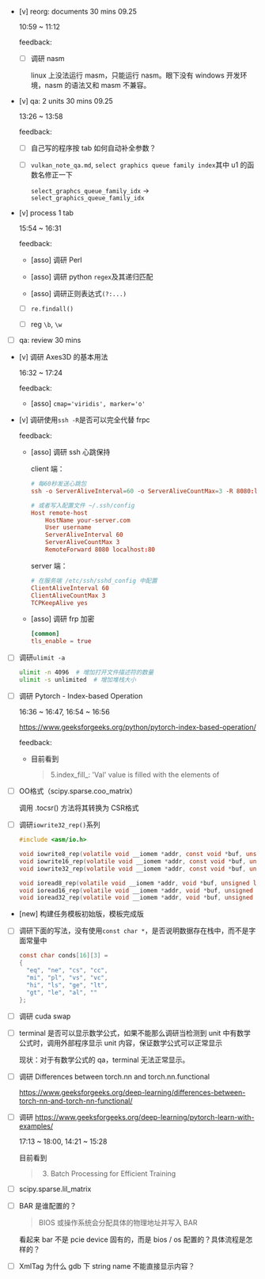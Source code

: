 * [v] reorg: documents 30 mins 09.25

    10:59 ~ 11:12

    feedback:

    * [ ] 调研 nasm

        linux 上没法运行 masm，只能运行 nasm。眼下没有 windows 开发环境，nasm 的语法又和 masm 不兼容。

* [v] qa: 2 units 30 mins 09.25

    13:26 ~ 13:58

    feedback:

    * [ ] 自己写的程序按 tab 如何自动补全参数？

    * [ ] `vulkan_note_qa.md`, `select graphics queue family index`其中 u1 的函数名修正一下

        `select_graphcs_queue_family_idx` -> `select_graphics_queue_family_idx`

* [v] process 1 tab

    15:54 ~ 16:31

    feedback:

    * [asso] 调研 Perl

    * [asso] 调研 python `regex`及其递归匹配

    * [asso] 调研正则表达式`(?:...)`

    * [ ] `re.findall()`

    * [ ] reg `\b`, `\w`

* [ ] qa: review 30 mins

* [v] 调研 Axes3D 的基本用法

    16:32 ~ 17:24

    feedback:

    * [asso] `cmap='viridis', marker='o'`

* [v] 调研使用`ssh -R`是否可以完全代替 frpc

    feedback:

    * [asso] 调研 ssh 心跳保持

        client 端：

        ```conf
        # 每60秒发送心跳包
        ssh -o ServerAliveInterval=60 -o ServerAliveCountMax=3 -R 8080:localhost:80 user@remote-host

        # 或者写入配置文件 ~/.ssh/config
        Host remote-host
            HostName your-server.com
            User username
            ServerAliveInterval 60
            ServerAliveCountMax 3
            RemoteForward 8080 localhost:80
        ```

        server 端：

        ```conf
        # 在服务端 /etc/ssh/sshd_config 中配置
        ClientAliveInterval 60
        ClientAliveCountMax 3
        TCPKeepAlive yes
        ```

    * [asso] 调研 frp 加密

        ```conf
        [common]
        tls_enable = true
        ```

* [ ] 调研`ulimit -a`

    ```bash
    ulimit -n 4096  # 增加打开文件描述符的数量
    ulimit -s unlimited  # 增加堆栈大小
    ```

* [ ] 调研 Pytorch - Index-based Operation

    16:36 ~ 16:47, 16:54 ~ 16:56

    <https://www.geeksforgeeks.org/python/pytorch-index-based-operation/>

    feedback:

    * 目前看到

        > 5.index_fill_:  'Val' value is filled with the elements of

* [ ] OO格式（scipy.sparse.coo_matrix）

    调用 .tocsr() 方法将其转换为 CSR格式

* [ ] 调研`iowrite32_rep()`系列

    ```c
    #include <asm/io.h>

    void iowrite8_rep(volatile void __iomem *addr, const void *buf, unsigned long count);
    void iowrite16_rep(volatile void __iomem *addr, const void *buf, unsigned long count);
    void iowrite32_rep(volatile void __iomem *addr, const void *buf, unsigned long count);

    void ioread8_rep(volatile void __iomem *addr, void *buf, unsigned long count);
    void ioread16_rep(volatile void __iomem *addr, void *buf, unsigned long count);
    void ioread32_rep(volatile void __iomem *addr, void *buf, unsigned long count);
    ```

* [new] 构建任务模板初始版，模板完成版

* [ ] 调研下面的写法，没有使用`const char *`，是否说明数据存在栈中，而不是字面常量中

    ```c
    const char conds[16][3] =
    {
      "eq", "ne", "cs", "cc",
      "mi", "pl", "vs", "vc",
      "hi", "ls", "ge", "lt",
      "gt", "le", "al", ""
    };
    ```

* [ ] 调研 cuda swap

* [ ] terminal 是否可以显示数学公式，如果不能那么调研当检测到 unit 中有数学公式时，调用外部程序显示 unit 内容，保证数学公式可以正常显示

    现状：对于有数学公式的 qa，terminal 无法正常显示。

* [ ] 调研 Differences between torch.nn and torch.nn.functional

    <https://www.geeksforgeeks.org/deep-learning/differences-between-torch-nn-and-torch-nn-functional/>

* [ ] 调研 <https://www.geeksforgeeks.org/deep-learning/pytorch-learn-with-examples/>

    17:13 ~ 18:00, 14:21 ~ 15:28

    目前看到

    > 3. Batch Processing for Efficient Training

* [ ] scipy.sparse.lil_matrix

* [ ] BAR 是谁配置的？

    > BIOS 或操作系统会分配具体的物理地址并写入 BAR

    看起来 bar 不是 pcie device 固有的，而是 bios / os 配置的？具体流程是怎样的？

* [ ] XmlTag 为什么 gdb 下 string name 不能直接显示内容？
